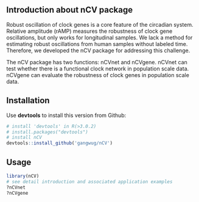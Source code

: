 ## Introduction about nCV package
Robust oscillation of clock genes is a core feature of the circadian system. Relative amplitude (rAMP) measures the robustness of clock gene oscillations, but only works for longitudinal samples. We lack a method for estimating robust oscillations from human samples without labeled time. Therefore, we developed the nCV package for addressing this challenge. 

The nCV package has two functions: nCVnet and nCVgene. nCVnet can test whether there is a functional clock network in population scale data. nCVgene can evaluate the robustness of clock genes in population scale data. 

## Installation
Use **devtools** to install this version from Github:

  ```r
# install 'devtools' in R(>3.0.2)
# install.packages("devtools")
# install nCV
devtools::install_github('gangwug/nCV')
```

## Usage
```r
library(nCV)
# see detail introduction and associated application examples
?nCVnet
?nCVgene
```
